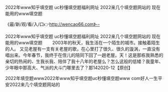 2022年www知乎填空题
uc秒懂填空题福利网址
2022来几个填空题网站的
现在能用的www填空题


《最/新/观/看/入/口👉http://wencao66.com》--

2022年www知乎填空题
uc秒懂填空题福利网址
2022来几个填空题网站的
现在能用的www填空题
　　2003年的秋天，我生活在一个陌生的城市。接触着陌生的人。
又见老屋有一支有关老屋的歌，在心里打了很久、很久的漩涡，一直没有唱出来。今年春节，我终于在侄儿的陪同下回了一趟老屋。天！这是那栋我熟悉的亲切的热闹的、生我长我、陪伴了我十八年的老屋么？怎么这般的低矮？我童年、少年眼中那高大、气派的大斗门哪里去了？那142020-12【原创】





2022年填空题www2022年www知乎填空题uc秒懂填空题www com好人一生平安2022来几个填空题网站的

